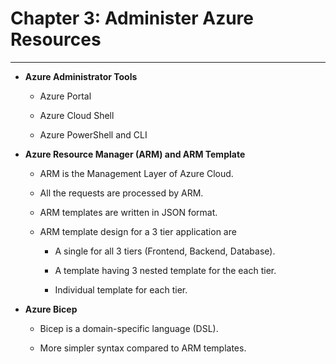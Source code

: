 # Chapter 3: Administer Azure Resources

---

- **Azure Administrator Tools**
  
  - Azure Portal
  
  - Azure Cloud Shell
  
  - Azure PowerShell and CLI



- **Azure Resource Manager (ARM) and ARM Template**
  
  - ARM is the Management Layer of Azure Cloud.
  
  - All the requests are processed by ARM.
  
  - ARM templates are written in JSON format.
  
  - ARM template design for a 3 tier application are
    
    - A single for all 3 tiers (Frontend, Backend, Database).
    
    - A template having 3 nested template for the each tier.
    
    - Individual template for each tier.



- **Azure Bicep**
  
  - Bicep is a domain-specific language (DSL).
  
  - More simpler syntax compared to ARM templates.




